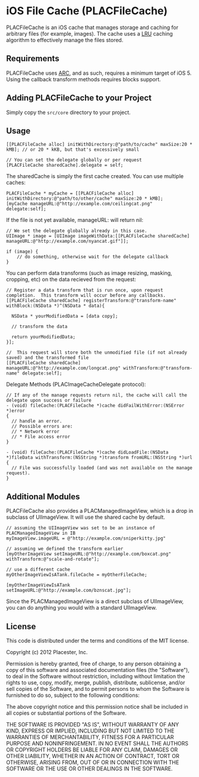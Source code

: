 iOS File Cache (PLACFileCache)
==============================

PLACFileCache is an iOS cache that manages storage and caching for arbitrary files (for example, images).  The cache uses a [LRU][1] caching algorithm to effectively manage the files stored.

Requirements
------------
PLACFileCache uses [ARC][2], and as such, requires a minimum target of iOS 5.  Using the callback transform methods requires blocks support.

Adding PLACFileCache to your Project
------------------------------------
Simply copy the `src/core` directory to your project.

Usage
-----

    [[PLACFileCache alloc] initWithDirectory:@"path/to/cache" maxSize:20 * kMB]; // or 20 * kKB, but that's excessively small
    
    // You can set the delegate globally or per request
    [PLACFileCache sharedCache].delegate = self;
    
The sharedCache is simply the first cache created.  You can use multiple caches:

    PLACFileCache * myCache = [[PLACFileCache alloc] initWithDirectory:@"path/to/other/cache" maxSize:20 * kMB];
    [myCache manageURL:@"http://example.com/ceilingcat.png" delegate:self];
    
If the file is not yet available, manageURL: will return nil:

    // We set the delegate globally already in this case.
    UIImage * image = [UIImage imageWithData:[[PLACFileCache sharedCache] manageURL:@"http://example.com/nyancat.gif"]];
    
    if (image) {
        // do something, otherwise wait for the delegate callback
    }

You can perform data transforms (such as image resizing, masking, cropping, etc) on the data recieved from the request:

    // Register a data transform that is run once, upon request completion.  This transform will occur before any callbacks.
    [[PLACFileCache sharedCache] registerTransform:@"transform-name" withBlock:(NSData *)^(NSData * data){
    
      NSData * yourModifiedData = [data copy];
    
      // transform the data
    
      return yourModifiedData;
    }];
    
    //  This request will store both the unmodified file (if not already saved) and the transformed file
    [[PLACFileCache sharedCache] manageURL:@"http://example.com/longcat.png" withTransform:@"transform-name" delegate:self];

Delegate Methods (PLACImageCacheDelegate protocol):

    // If any of the manage requests return nil, the cache will call the delegate upon success or failure
    - (void) fileCache:(PLACFileCache *)cache didFailWithError:(NSError *)error
    {
      // handle an error.
      // Possible errors are:
      // * Network error
      // * File access error
    }
    
    - (void) fileCache:(PLACFileCache *)cache didLoadFile:(NSData *)fileData withTransform:(NSString *)transform fromURL:(NSString *)url
    {
      // File was successfully loaded (and was not available on the manage request).
    }

Additional Modules
------------------

PLACFileCache also provides a PLACManagedImageView, which is a drop in subclass of UIImageView.  It will use the shared cache by default.

    // assuming the UIImageView was set to be an instance of PLACManagedImageView in IB
    myImageView.imageURL = @"http://example.com/sniperkitty.jpg"
    
    // assuming we defined the transform earlier
    [myOtherImageView setImageURL:@"http://example.com/boxcat.png" withTransform:@"scale-and-rotate"];
    
    // use a different cache
    myOtherImageViewIsATank.fileCache = myOtherFileCache;
    
    [myOtherImageViewIsATank setImageURL:@"http://example.com/bznscat.jpg"];
    
Since the PLACManagedImageView is a direct subclass of UIImageView, you can do anything you would with a standard UIImageView.

License
-------
This code is distributed under the terms and conditions of the MIT license.

Copyright (c) 2012 Placester, Inc.

Permission is hereby granted, free of charge, to any person obtaining a copy of this software and associated documentation files (the "Software"), to deal in the Software without restriction, including without limitation the rights to use, copy, modify, merge, publish, distribute, sublicense, and/or sell copies of the Software, and to permit persons to whom the Software is furnished to do so, subject to the following conditions:

The above copyright notice and this permission notice shall be included in all copies or substantial portions of the Software.

THE SOFTWARE IS PROVIDED "AS IS", WITHOUT WARRANTY OF ANY KIND, EXPRESS OR IMPLIED, INCLUDING BUT NOT LIMITED TO THE WARRANTIES OF MERCHANTABILITY, FITNESS FOR A PARTICULAR PURPOSE AND NONINFRINGEMENT. IN NO EVENT SHALL THE AUTHORS OR COPYRIGHT HOLDERS BE LIABLE FOR ANY CLAIM, DAMAGES OR OTHER LIABILITY, WHETHER IN AN ACTION OF CONTRACT, TORT OR OTHERWISE, ARISING FROM, OUT OF OR IN CONNECTION WITH THE SOFTWARE OR THE USE OR OTHER DEALINGS IN THE SOFTWARE.



[1]: http://en.wikipedia.org/wiki/Cache_algorithms#Least_Recently_Used "Cache Algorithms: Least Recently Used"
[2]: http://developer.apple.com/library/ios/#releasenotes/ObjectiveC/RN-TransitioningToARC/Introduction/Introduction.html#//apple_ref/doc/uid/TP40011226 "Transitioning to ARC"